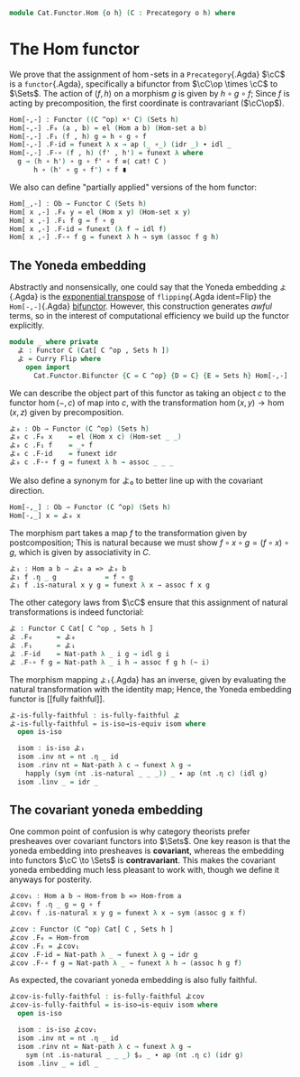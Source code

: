 <!--
```agda
open import Cat.Functor.Properties
open import Cat.Instances.Product
open import Cat.Functor.Closed
open import Cat.Functor.Base
open import Cat.Prelude

import Cat.Reasoning
```
-->

```agda
module Cat.Functor.Hom {o h} (C : Precategory o h) where
```

# The Hom functor

We prove that the assignment of $\hom$-sets in a `Precategory`{.Agda}
$\cC$ is a `functor`{.Agda}, specifically a bifunctor from $\cC\op
\times \cC$ to $\Sets$. The action of $(f, h)$ on a morphism $g$ is
given by $h \circ g \circ f$; Since $f$ is acting by precomposition, the
first coordinate is contravariant ($\cC\op$).

<!--
```agda
open import Cat.Reasoning C
open Functor
open _=>_
private variable
  a b : Ob
```
-->

```agda
Hom[-,-] : Functor ((C ^op) ×ᶜ C) (Sets h)
Hom[-,-] .F₀ (a , b) = el (Hom a b) (Hom-set a b)
Hom[-,-] .F₁ (f , h) g = h ∘ g ∘ f
Hom[-,-] .F-id = funext λ x → ap (_ ∘_) (idr _) ∙ idl _
Hom[-,-] .F-∘ (f , h) (f' , h') = funext λ where
  g → (h ∘ h') ∘ g ∘ f' ∘ f ≡⟨ cat! C ⟩
      h ∘ (h' ∘ g ∘ f') ∘ f ∎
```

We also can define "partially applied" versions of the hom functor:
```agda
Hom[_,-] : Ob → Functor C (Sets h)
Hom[ x ,-] .F₀ y = el (Hom x y) (Hom-set x y)
Hom[ x ,-] .F₁ f g = f ∘ g
Hom[ x ,-] .F-id = funext (λ f → idl f)
Hom[ x ,-] .F-∘ f g = funext λ h → sym (assoc f g h)
```

## The Yoneda embedding

Abstractly and nonsensically, one could say that the Yoneda embedding
`よ`{.Agda} is the [exponential transpose] of `flipping`{.Agda
ident=Flip} the `Hom[-,-]`{.Agda} [bifunctor]. However, this
construction generates _awful_ terms, so in the interest of
computational efficiency we build up the functor explicitly.

[exponential transpose]: Cat.Functor.Closed.html
[bifunctor]: Cat.Functor.Bifunctor.html

```agda
module _ where private
  よ : Functor C (Cat[ C ^op , Sets h ])
  よ = Curry Flip where
    open import
      Cat.Functor.Bifunctor {C = C ^op} {D = C} {E = Sets h} Hom[-,-]
```

We can describe the object part of this functor as taking an object $c$
to the functor $\hom(-,c)$ of map into $c$, with the transformation
$\hom(x,y) \to \hom(x,z)$ given by precomposition.

```agda
よ₀ : Ob → Functor (C ^op) (Sets h)
よ₀ c .F₀ x    = el (Hom x c) (Hom-set _ _)
よ₀ c .F₁ f    = _∘ f
よ₀ c .F-id    = funext idr
よ₀ c .F-∘ f g = funext λ h → assoc _ _ _

```

We also define a synonym for よ₀ to better line up with the covariant
direction.

```agda
Hom[-,_] : Ob → Functor (C ^op) (Sets h)
Hom[-,_] x = よ₀ x
```

<!--
```agda
Hom-from : Ob → Functor C (Sets h)
Hom-from = Hom[_,-]

Hom-into : Ob → Functor (C ^op) (Sets h)
Hom-into = よ₀
```
-->


The morphism part takes a map $f$ to the transformation given by
postcomposition; This is natural because we must show $f \circ x \circ g
= (f \circ x) \circ g$, which is given by associativity in $C$.

```agda
よ₁ : Hom a b → よ₀ a => よ₀ b
よ₁ f .η _ g            = f ∘ g
よ₁ f .is-natural x y g = funext λ x → assoc f x g
```

The other category laws from $\cC$ ensure that this assignment of
natural transformations is indeed functorial:

```agda
よ : Functor C Cat[ C ^op , Sets h ]
よ .F₀      = よ₀
よ .F₁      = よ₁
よ .F-id    = Nat-path λ _ i g → idl g i
よ .F-∘ f g = Nat-path λ _ i h → assoc f g h (~ i)
```


The morphism mapping `よ₁`{.Agda} has an inverse, given by evaluating the
natural transformation with the identity map; Hence, the Yoneda
embedding functor is [[fully faithful]].

```agda
よ-is-fully-faithful : is-fully-faithful よ
よ-is-fully-faithful = is-iso→is-equiv isom where
  open is-iso

  isom : is-iso よ₁
  isom .inv nt = nt .η _ id
  isom .rinv nt = Nat-path λ c → funext λ g →
    happly (sym (nt .is-natural _ _ _)) _ ∙ ap (nt .η c) (idl g)
  isom .linv _ = idr _
```

## The covariant yoneda embedding

One common point of confusion is why category theorists prefer
presheaves over covariant functors into $\Sets$. One key reason is that
the yoneda embedding into presheaves is **covariant**, whereas the
embedding into functors $\cC \to \Sets$ is **contravariant**. This
makes the covariant yoneda embedding much less pleasant to work with,
though we define it anyways for posterity.

```agda
よcov₁ : Hom a b → Hom-from b => Hom-from a
よcov₁ f .η _ g = g ∘ f
よcov₁ f .is-natural x y g = funext λ x → sym (assoc g x f)

よcov : Functor (C ^op) Cat[ C , Sets h ]
よcov .F₀ = Hom-from
よcov .F₁ = よcov₁
よcov .F-id = Nat-path λ _ → funext λ g → idr g
よcov .F-∘ f g = Nat-path λ _ → funext λ h → (assoc h g f)
```

As expected, the covariant yoneda embedding is also fully faithful.

```agda
よcov-is-fully-faithful : is-fully-faithful よcov
よcov-is-fully-faithful = is-iso→is-equiv isom where
  open is-iso

  isom : is-iso よcov₁
  isom .inv nt = nt .η _ id
  isom .rinv nt = Nat-path λ c → funext λ g →
    sym (nt .is-natural _ _ _) $ₚ _ ∙ ap (nt .η c) (idr g)
  isom .linv _ = idl _
```
